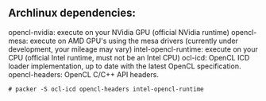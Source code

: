 
## Archlinux dependencies:

opencl-nvidia: execute on your NVidia GPU (official NVidia runtime)
opencl-mesa: execute on AMD GPU's using the mesa drivers (currently under development, your mileage may vary)
intel-opencl-runtime: execute on your CPU (official Intel runtime, must not be an Intel CPU)
ocl-icd: OpenCL ICD loader implementation, up to date with the latest OpenCL specification.
opencl-headers: OpenCL C/C++ API headers.

```
# packer -S ocl-icd opencl-headers intel-opencl-runtime
```